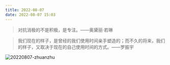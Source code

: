 ```yaml
---
title: 2022-08-07
date: 2022-08-07 15:03
---
```


>  对抗消极的不是积极，是专注。——奥黛丽·若琳

>  我们现在的样子，是曾经的我们使用时间亲手塑造的；而不久的将来，我们的样子，又取决于现在的自己使用时间的方式。——罗振宇 ​​​​

![20220807-zhuanzhu](http://images.iotop.work/uPic/20220807-zhuanzhu.jpeg)